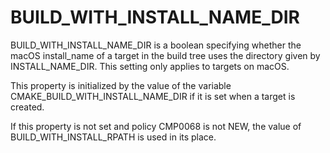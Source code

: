   

# BUILD_WITH_INSTALL_NAME_DIR  
BUILD_WITH_INSTALL_NAME_DIR is a boolean specifying whether the macOS
install_name of a target in the build tree uses the directory given by
INSTALL_NAME_DIR.  This setting only applies to targets on macOS.  

This property is initialized by the value of the variable
CMAKE_BUILD_WITH_INSTALL_NAME_DIR if it is set when a target is
created.  

If this property is not set and policy CMP0068 is not NEW, the
value of BUILD_WITH_INSTALL_RPATH is used in its place.  

